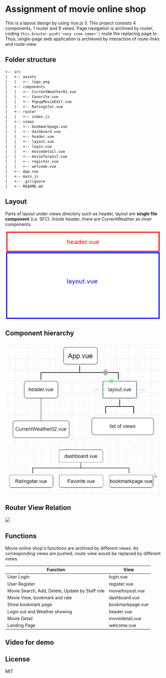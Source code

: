 # Assignment of movie online shop

   This is a layout design by using Vue.js 3. This project consists 4 components, 1 router and 9 views. Page navigation is archived by router, coding ```this.$router.push('<any view name>')``` route the replacing page to <router-view>. Thus, single-page web application is archieved by interaction of route-links and route-view.

## Folder structure

```
+-- src
|   +-- assets
|   |   +-- logo.png
|   +-- components
|   |   +-- CurrentWeather02.vue
|   |   +-- Favorite.vue
|   |   +-- PopupMovieEdit.vue
|   |   +-- Ratingstar.vue
|   +-- router
|   |   +-- index.js
|   +-- views
|   |   +-- bookmarkpage.vue
|   |   +-- dashboard.vue
|   |   +-- header.vue
|   |   +-- layout.vue
|   |   +-- login.vue
|   |   +-- moviedetail.vue
|   |   +-- movieforpost.vue
|   |   +-- register.vue
|   |   +-- welcome.vue
|   +-- App.vue
|   +-- main.js
|   +-- .gitignore
|   +-- README.md

```

## Layout
Parts of layout under views directory such as header, layout are **single file component** (i.e. SFC). Inside header, there are CurrentWeather as *inner* components.

![layout](./images/layout_movie.png)

## Component hierarchy
![hierarchy](./images/hierarchy01.png)
![hierarchy](./images/hierarchy02.png)

## Router View Relation
![](https://i.imgur.com/XFXE7rO.png)


## Functions

Movie online shop's functions are archived by different views. As corresponding views are pushed, route-view would be replaced by different views.

| Function | View |
| ------ | ------ |
| User Login | login.vue |
| User Register | register.vue |  
| Movie Search, Add, Delete, Update by Staff role | movieforpost.vue |
| Movie View, bookmark and rate | dashboard.vue |
| Show bookmark page | bookmarkpage.vue |  
| Login out and Weather showing | header.vue |
| Movie Detail | moviedetail.vue |
| Landing Page | welcome.vue |

## Video for demo

## License

MIT
